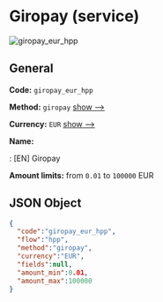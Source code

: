 
# Giropay (service) 
![giropay_eur_hpp](https://static.openfintech.io/payment_methods/giropay_eur_hpp/logo.svg?w=400&c=v0.59.26#w200)  

## General 
 
**Code:** `giropay_eur_hpp` 
 
**Method:** `giropay` 
 [show -->](/payment-methods/giropay/) 
 
**Currency:** `EUR` [show -->](/currencies/EUR/) 
 
**Name:** 
 
:	[EN] Giropay 
 
**Amount limits:** from `0.01` to `100000` EUR 

## JSON Object 

```json
{
  "code":"giropay_eur_hpp",
  "flow":"hpp",
  "method":"giropay",
  "currency":"EUR",
  "fields":null,
  "amount_min":0.01,
  "amount_max":100000
}
```  
